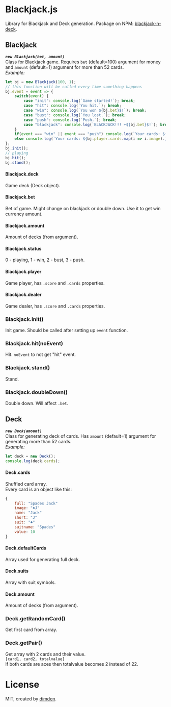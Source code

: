 # Blackjack.js

Library for Blackjack and Deck generation. Package on NPM: [blackjack-n-deck](https://www.npmjs.com/package/blackjack-n-deck).

## Blackjack

***`new Blackjack(bet, amount)`***  
Class for Blackjack game. Requires `bet` (default=100) argument for money and `amount` (default=1) argument for more than 52 cards.  
*Example:*
```js
let bj = new Blackjack(100, 1);
// this function will be called every time something happens
bj.event = event => {
	switch(event) {
		case "init": console.log(`Game started!`); break;
		case "hit": console.log(`You hit.`); break;
		case "win": console.log(`You won ${bj.bet}$!`); break;
		case "bust": console.log(`You lost.`); break;
		case "push": console.log(`Push.`); break;
		case "blackjack": console.log(`BLACKJACK!!! +${bj.bet}$!`); break;
	}
	if(event === "win" || event === "push") console.log(`Your cards: ${bj.player.cards.map(i => i.image).join(", ")} (${bj.player.score})\nDealer cards: ${bj.dealer.cards.map(i => i.image).join(", ")} (${bj.dealer.score})`);
	else console.log(`Your cards: ${bj.player.cards.map(i => i.image).join(", ")} (${bj.player.score})\nDealer cards: ${bj.dealer.cards[0].image}, ? (${bj.dealer.score})`);
};
bj.init();
// playing
bj.hit();
bj.stand();
```

#### Blackjack.deck

Game deck (Deck object).

#### Blackjack.bet

Bet of game. Might change on blackjack or double down. Use it to get win currency amount.

#### Blackjack.amount

Amount of decks (from argument).

#### Blackjack.status

0 - playing, 1 - win, 2 - bust, 3 - push.

#### Blackjack.player

Game player, has `.score` and `.cards` properties.

#### Blackjack.dealer

Game dealer, has `.score` and `.cards` properties.

### Blackjack.init()

Init game. Should be called after setting up `event` function.

### Blackjack.hit(noEvent)

Hit. `noEvent` to not get "hit" event.

### Blackjack.stand()

Stand.

### Blackjack.doubleDown()

Double down. Will affect `.bet`.

## Deck

***`new Deck(amount)`***  
Class for generating deck of cards. Has `amount` (default=1) argument for generating more than 52 cards.  
*Example:*
```js
let deck = new Deck();
console.log(deck.cards);
```

#### Deck.cards

Shuffled card array.  
Every card is an object like this:
```js
{
	full: "Spades Jack"
	image: "♠️J"
	name: "Jack"
	short: "J"
	suit: "♠️"
	suitname: "Spades"
	value: 10
}
```

#### Deck.defaultCards

Array used for generating full deck.

#### Deck.suits

Array with suit symbols.

#### Deck.amount

Amount of decks (from argument).

### Deck.getRandomCard()

Get first card from array.

### Deck.getPair()

Get array with 2 cards and their value.  
`[card1, card2, totalvalue]`  
If both cards are aces then totalvalue becomes 2 instead of 22.

# License

MIT, created by [dimden](https://dimden.dev/).

